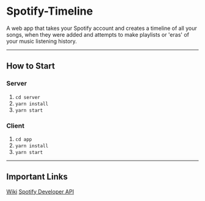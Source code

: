 # Spotify-Timeline

A web app that takes your Spotify account and creates a timeline of all your songs, when they were added and attempts to make playlists or 'eras' of your music listening history.

---

## How to Start

### Server

1. `cd server`
1. `yarn install`
1. `yarn start`

### Client

1. `cd app`
1. `yarn install`
1. `yarn start`

---

## Important Links

[Wiki](https://github.com/dillondrenzek/Spotify-Timeline/wiki)
[Spotify Developer API](https://developer.spotify.com/documentation/web-api/)
